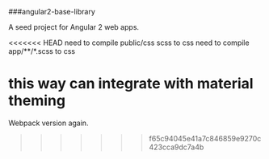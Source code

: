 ###angular2-base-library

A seed project for Angular 2 web apps.

<<<<<<< HEAD
need to compile public/css scss to css
need to compile app/**/*.scss to css 

this way can integrate with material theming
=======
Webpack version again.
>>>>>>> f65c94045e41a7c846859e9270c423cca9dc7a4b
